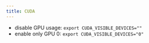 ```yaml
---
title: CUDA
---
```


- disable GPU usage: `export CUDA_VISIBLE_DEVICES=""`
- enable only GPU 0: `export CUDA_VISIBLE_DEVICES="0"`
